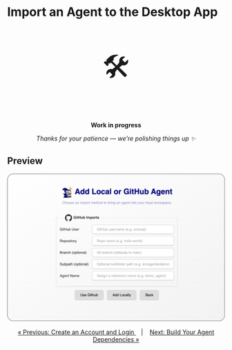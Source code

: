 # Import an Agent to the Desktop App


<p align="center" style="font-size: 64px;">🛠️</p>
<p align="center">
  <strong>Work in progress</strong>
</p>
<p align="center">
  <em>Thanks for your patience — we're polishing things up ✨</em>
</p>


## Preview

<p align="center">
  <img width="550px" src="../../assets/screenshots/import_agent_rounded.png"/>
</p>


<p align="center">
  <a href="../login.md">&laquo; Previous: Create an Account and Login </a> &nbsp;&nbsp;&nbsp;|&nbsp;&nbsp;&nbsp; <a href="build_agent.md">Next: Build Your Agent Dependencies &raquo;</a>
</p>